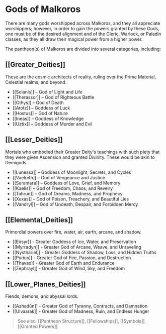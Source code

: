 # Gods of Malkoros

There are many gods worshipped across Malkoros, and they all appreciate worshippers; however, in order to gain the powers granted by these Gods, one must be of the desired alignment and of the Cleric, Warlock, or Paladin classes, as they all draw their magical power from a higher power.

The pantheon(s) of Malkoros are divided into several categories, including:

## [[Greater_Deities]]

These are the cosmic architects of reality, ruling over the Prime Material, Celestial realms, and beyond.

- [[Solanis]] – God of Light and Life  
- [[Therassor]] – God of Righteous Battle  
- [[Othys]] – God of Death  
- [[Atotz]] – Goddess of Luck  
- [[Hostus]] – God of Nature  
- [[Ineas]] – Goddess of Knowledge  
- [[Uztix]] – Goddess of Murder and Evil

## [[Lesser_Deities]]
Mortals who embodied their Greater Deity's teachings with such piety that they were given Ascension and granted Divinity. These would be akin to Demigods.

- [[Lunessa]] – Goddess of Moonlight, Secrets, and Cycles
- [[Vaelreth]] – God of Vengeance and Justice
- [[Seramara]] – Goddess of Love, Grief, and Memory
- [[Kaelis]] – God of Freedom, Chaos, and Revelry
- [[Tahrun]] – God of Dreams, Madness, and Prophecy
- [[Xexas]] – God of Poison, Treachery, and Beautiful Lies
- [[Vandryl]] – God of Undeath, Despair, and Forbidden Mercy

## [[Elemental_Deities]]
Primordial powers over fire, water, air, earth, arcane, and shadow.

- [[Eirsyr]] - Greater Goddess of Ice, Water, and Preservation
- [[Myrradyn]] - Greater God of Arcane, Weave, and Unraveling
- [[Nysthariel]] - Greater Goddess of Shadow, Loss, and Hidden Truths
- [[Pyrius]] - Greater God of Fire, Passion, and Destruction
- [[Thavax]] - Greater God of Earth and Endurance
- [[Zephrayl]] - Greater God of Wind, Sky, and Freedom

## [[Lower_Planes_Deities]]
Fiends, demons, and abyssal lords.

- [[Azhadûn]] - Greater God of Tyranny, Contracts, and Damnation
- [[Ulvaarak]] - Greater God of Madness, Ruin, and Endless Hunger

> See also: [[Pantheon Structure]], [[Fellowships]], [[Symbols]], [[Granted Powers]]
